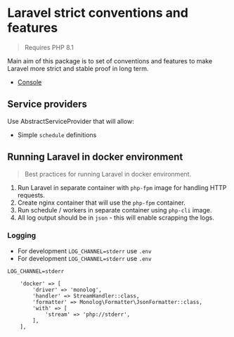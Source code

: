 # Laravel strict conventions and features

> Requires PHP 8.1

Main aim of this package is to set of conventions and features to make Laravel more strict and stable proof in long term.

- [Console](./Console/README.md)

## Service providers

Use AbstractServiceProvider that will allow:

- Simple `schedule` definitions 

## Running Laravel in docker environment

> Best practices for running Laravel in docker environment.

1. Run Laravel in separate container with `php-fpm` image for handling HTTP requests.
2. Create nginx container that will use the `php-fpm` container.
3. Run schedule / workers in separate container using `php-cli` image.
4. All log output should be in `json` - this will enable scrapping the logs. 

### Logging

- For development `LOG_CHANNEL=stderr` use `.env`
- For development `LOG_CHANNEL=stderr` use `.env`

```dotenv
LOG_CHANNEL=stderr
```




        'docker' => [
            'driver' => 'monolog',
            'handler' => StreamHandler::class,
            'formatter' => Monolog\Formatter\JsonFormatter::class,
            'with' => [
                'stream' => 'php://stderr',
            ],
        ],
